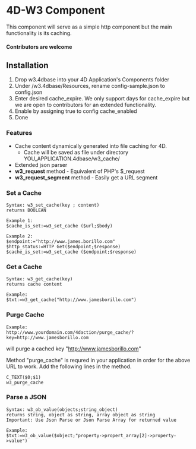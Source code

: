 # 4D-W3 Component
This component will serve as a simple http component but the main functionality is its caching.

#### Contributors are welcome

## Installation
1. Drop w3.4dbase into your 4D Application's Components folder
2. Under /w3.4dbase/Resources, rename config-sample.json to config.json
3. Enter desired cache_expire. We only support days for cache_expire but we are open to contributors for an extended functionality.
4. Enable by assigning true to config cache_enabled
5. Done

### Features
- Cache content dynamically generated into file caching for 4D.
  - Cache will be saved as file under directory YOU_APPLICATION.4dbase/w3_cache/
- Extended json parser
- **w3_request** method - Equivalent of PHP's $_request
- **w3_request_segment** method - Easily get a URL segment

### Set a Cache
```
Syntax: w3_set_cache(key ; content)
returns BOOLEAN

Example 1:
$cache_is_set:=w3_set_cache ($url;$body)

Example 2:
$endpoint:="http://www.james.borillo.com"
$http_status:=HTTP Get($endpoint;$response)
$cache_is_set:=w3_set_cache ($endpoint;$response)

```

### Get a Cache
```
Syntax: w3_get_cache(key)
returns cache content

Example:
$txt:=w3_get_cache("http://www.jamesborillo.com")

```

### Purge Cache

```
Example:
http://www.yourdomain.com/4daction/purge_cache/?key=http://www.jamesborillo.com
```
will purge a cached key "http://www.jamesborillo.com"

Method "purge_cache" is requred in your application in order for the above URL to work. Add the following lines in the method.
```
C_TEXT($0;$1)
w3_purge_cache
```
### Parse a JSON
```
Syntax: w3_ob_value(objects;string_object)
returns string, object as string, array object as string
Important: Use Json Parse or Json Parse Array for returned value

Example:
$txt:=w3_ob_value($object;"property->propert_array[2]->property->value")

```
